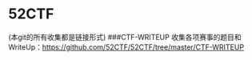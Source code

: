 # 52CTF
(本git的所有收集都是链接形式)
###CTF-WRITEUP
收集各项赛事的题目和WriteUp：https://github.com/52CTF/52CTF/tree/master/CTF-WRITEUP
